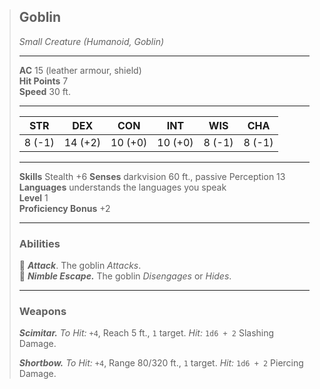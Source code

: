 > ## Goblin
> 
> *Small Creature (Humanoid, Goblin)*
> 
> ___
> 
> **AC** 15 (leather armour, shield)  
> **Hit Points** 7  
> **Speed** 30 ft.  
> 
> ___
> 
> |   STR   |   DEX   |   CON   |   INT   |   WIS   |   CHA   |
> | :-----: | :-----: | :-----: | :-----: | :-----: | :-----: |
> |  8 (-1) | 14 (+2) | 10 (+0) | 10 (+0) |  8 (-1) |  8 (-1) |
> 
> ___
> 
> **Skills** Stealth +6
> **Senses** darkvision 60 ft., passive Perception 13  
> **Languages** understands the languages you speak  
> **Level** 1  
> **Proficiency Bonus** +2  
> 
> ___
> 
> ### Abilities
> 
> 🔷 ***Attack***. The goblin *Attacks*.  
> 🔵 ***Nimble Escape.*** The goblin *Disengages* or *Hides*.  
> 
> ___
> 
> ### Weapons
> 
> ***Scimitar.*** *To Hit:* `+4`, Reach 5 ft., `1` target. *Hit:* `1d6 + 2` Slashing Damage.
> 
> ***Shortbow.*** *To Hit:* `+4`, Range 80/320 ft., `1` target. *Hit:* `1d6 + 2` Piercing Damage.